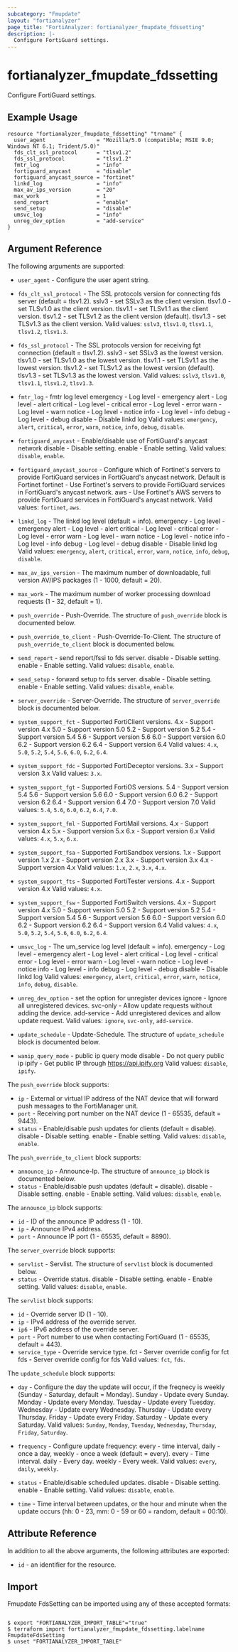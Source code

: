 ```yaml
---
subcategory: "Fmupdate"
layout: "fortianalyzer"
page_title: "FortiAnalyzer: fortianalyzer_fmupdate_fdssetting"
description: |-
  Configure FortiGuard settings.
---
```


# fortianalyzer_fmupdate_fdssetting
Configure FortiGuard settings.

## Example Usage

```hcl
resource "fortianalyzer_fmupdate_fdssetting" "trname" {
  user_agent                = "Mozilla/5.0 (compatible; MSIE 9.0; Windows NT 6.1; Trident/5.0)"
  fds_clt_ssl_protocol      = "tlsv1.2"
  fds_ssl_protocol          = "tlsv1.2"
  fmtr_log                  = "info"
  fortiguard_anycast        = "disable"
  fortiguard_anycast_source = "fortinet"
  linkd_log                 = "info"
  max_av_ips_version        = "20"
  max_work                  = 1
  send_report               = "enable"
  send_setup                = "disable"
  umsvc_log                 = "info"
  unreg_dev_option          = "add-service"
}
```

## Argument Reference


The following arguments are supported:


* `user_agent` - Configure the user agent string.
* `fds_clt_ssl_protocol` - The SSL protocols version for connecting fds server (default = tlsv1.2). sslv3 - set SSLv3 as the client version. tlsv1.0 - set TLSv1.0 as the client version. tlsv1.1 - set TLSv1.1 as the client version. tlsv1.2 - set TLSv1.2 as the client version (default). tlsv1.3 - set TLSv1.3 as the client version. Valid values: `sslv3`, `tlsv1.0`, `tlsv1.1`, `tlsv1.2`, `tlsv1.3`.

* `fds_ssl_protocol` - The SSL protocols version for receiving fgt connection (default = tlsv1.2). sslv3 - set SSLv3 as the lowest version. tlsv1.0 - set TLSv1.0 as the lowest version. tlsv1.1 - set TLSv1.1 as the lowest version. tlsv1.2 - set TLSv1.2 as the lowest version (default). tlsv1.3 - set TLSv1.3 as the lowest version. Valid values: `sslv3`, `tlsv1.0`, `tlsv1.1`, `tlsv1.2`, `tlsv1.3`.

* `fmtr_log` - fmtr log level emergency - Log level - emergency alert - Log level - alert critical - Log level - critical error - Log level - error warn - Log level - warn notice - Log level - notice info - Log level - info debug - Log level - debug disable - Disable linkd log Valid values: `emergency`, `alert`, `critical`, `error`, `warn`, `notice`, `info`, `debug`, `disable`.

* `fortiguard_anycast` - Enable/disable use of FortiGuard's anycast network disable - Disable setting. enable - Enable setting. Valid values: `disable`, `enable`.

* `fortiguard_anycast_source` - Configure which of Fortinet's servers to provide FortiGuard services in FortiGuard's anycast network. Default is Fortinet fortinet - Use Fortinet's servers to provide FortiGuard services in FortiGuard's anycast network. aws - Use Fortinet's AWS servers to provide FortiGuard services in FortiGuard's anycast network. Valid values: `fortinet`, `aws`.

* `linkd_log` - The linkd log level (default = info). emergency - Log level - emergency alert - Log level - alert critical - Log level - critical error - Log level - error warn - Log level - warn notice - Log level - notice info - Log level - info debug - Log level - debug disable - Disable linkd log Valid values: `emergency`, `alert`, `critical`, `error`, `warn`, `notice`, `info`, `debug`, `disable`.

* `max_av_ips_version` - The maximum number of downloadable, full version AV/IPS packages (1 - 1000, default = 20).
* `max_work` - The maximum number of worker processing download requests (1 - 32, default = 1).
* `push_override` - Push-Override. The structure of `push_override` block is documented below.
* `push_override_to_client` - Push-Override-To-Client. The structure of `push_override_to_client` block is documented below.
* `send_report` - send report/fssi to fds server. disable - Disable setting. enable - Enable setting. Valid values: `disable`, `enable`.

* `send_setup` - forward setup to fds server. disable - Disable setting. enable - Enable setting. Valid values: `disable`, `enable`.

* `server_override` - Server-Override. The structure of `server_override` block is documented below.
* `system_support_fct` - Supported FortiClient versions. 4.x - Support version 4.x 5.0 - Support version 5.0 5.2 - Support version 5.2 5.4 - Support version 5.4 5.6 - Support version 5.6 6.0 - Support version 6.0 6.2 - Support version 6.2 6.4 - Support version 6.4 Valid values: `4.x`, `5.0`, `5.2`, `5.4`, `5.6`, `6.0`, `6.2`, `6.4`.

* `system_support_fdc` - Supported FortiDeceptor versions. 3.x - Support version 3.x Valid values: `3.x`.

* `system_support_fgt` - Supported FortiOS versions. 5.4 - Support version 5.4 5.6 - Support version 5.6 6.0 - Support version 6.0 6.2 - Support version 6.2 6.4 - Support version 6.4 7.0 - Support version 7.0 Valid values: `5.4`, `5.6`, `6.0`, `6.2`, `6.4`, `7.0`.

* `system_support_fml` - Supported FortiMail versions. 4.x - Support version 4.x 5.x - Support version 5.x 6.x - Support version 6.x Valid values: `4.x`, `5.x`, `6.x`.

* `system_support_fsa` - Supported FortiSandbox versions. 1.x - Support version 1.x 2.x - Support version 2.x 3.x - Support version 3.x 4.x - Support version 4.x Valid values: `1.x`, `2.x`, `3.x`, `4.x`.

* `system_support_fts` - Supported FortiTester versions. 4.x - Support version 4.x Valid values: `4.x`.

* `system_support_fsw` - Supported FortiSwitch versions. 4.x - Support version 4.x 5.0 - Support version 5.0 5.2 - Support version 5.2 5.4 - Support version 5.4 5.6 - Support version 5.6 6.0 - Support version 6.0 6.2 - Support version 6.2 6.4 - Support version 6.4 Valid values: `4.x`, `5.0`, `5.2`, `5.4`, `5.6`, `6.0`, `6.2`, `6.4`.

* `umsvc_log` - The um_service log level (default = info). emergency - Log level - emergency alert - Log level - alert critical - Log level - critical error - Log level - error warn - Log level - warn notice - Log level - notice info - Log level - info debug - Log level - debug disable - Disable linkd log Valid values: `emergency`, `alert`, `critical`, `error`, `warn`, `notice`, `info`, `debug`, `disable`.

* `unreg_dev_option` - set the option for unregister devices ignore - Ignore all unregistered devices. svc-only - Allow update requests without adding the device. add-service - Add unregistered devices and allow update request. Valid values: `ignore`, `svc-only`, `add-service`.

* `update_schedule` - Update-Schedule. The structure of `update_schedule` block is documented below.
* `wanip_query_mode` - public ip query mode disable - Do not query public ip ipify - Get public IP through https://api.ipify.org Valid values: `disable`, `ipify`.


The `push_override` block supports:

* `ip` - External or virtual IP address of the NAT device that will forward push messages to the FortiManager unit.
* `port` - Receiving port number on the NAT device (1 - 65535, default = 9443).
* `status` - Enable/disable push updates for clients (default = disable). disable - Disable setting. enable - Enable setting. Valid values: `disable`, `enable`.


The `push_override_to_client` block supports:

* `announce_ip` - Announce-Ip. The structure of `announce_ip` block is documented below.
* `status` - Enable/disable push updates (default = disable). disable - Disable setting. enable - Enable setting. Valid values: `disable`, `enable`.


The `announce_ip` block supports:

* `id` - ID of the announce IP address (1 - 10).
* `ip` - Announce IPv4 address.
* `port` - Announce IP port (1 - 65535, default = 8890).

The `server_override` block supports:

* `servlist` - Servlist. The structure of `servlist` block is documented below.
* `status` - Override status. disable - Disable setting. enable - Enable setting. Valid values: `disable`, `enable`.


The `servlist` block supports:

* `id` - Override server ID (1 - 10).
* `ip` - IPv4 address of the override server.
* `ip6` - IPv6 address of the override server.
* `port` - Port number to use when contacting FortiGuard (1 - 65535, default = 443).
* `service_type` - Override service type. fct - Server override config for fct fds - Server override config for fds Valid values: `fct`, `fds`.


The `update_schedule` block supports:

* `day` - Configure the day the update will occur, if the freqnecy is weekly (Sunday - Saturday, default = Monday). Sunday - Update every Sunday. Monday - Update every Monday. Tuesday - Update every Tuesday. Wednesday - Update every Wednesday. Thursday - Update every Thursday. Friday - Update every Friday. Saturday - Update every Saturday. Valid values: `Sunday`, `Monday`, `Tuesday`, `Wednesday`, `Thursday`, `Friday`, `Saturday`.

* `frequency` - Configure update frequency: every - time interval, daily - once a day, weekly - once a week (default = every). every - Time interval. daily - Every day. weekly - Every week. Valid values: `every`, `daily`, `weekly`.

* `status` - Enable/disable scheduled updates. disable - Disable setting. enable - Enable setting. Valid values: `disable`, `enable`.

* `time` - Time interval between updates, or the hour and minute when the update occurs (hh: 0 - 23, mm: 0 - 59 or 60 = random, default = 00:10).


## Attribute Reference

In addition to all the above arguments, the following attributes are exported:
* `id` - an identifier for the resource.

## Import

Fmupdate FdsSetting can be imported using any of these accepted formats:
```

$ export "FORTIANALYZER_IMPORT_TABLE"="true"
$ terraform import fortianalyzer_fmupdate_fdssetting.labelname FmupdateFdsSetting
$ unset "FORTIANALYZER_IMPORT_TABLE"
```

